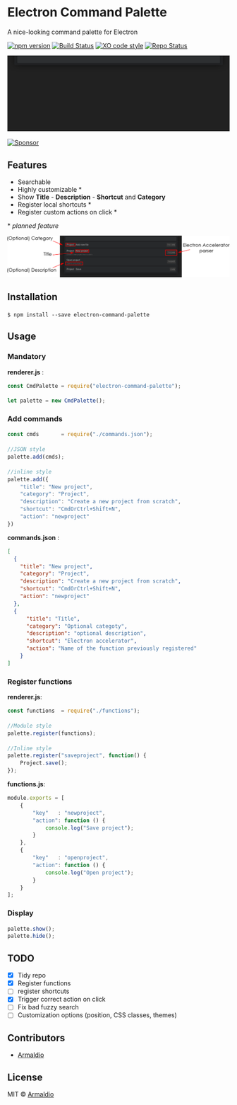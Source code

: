 # Electron Command Palette 
A nice-looking command palette for Electron

[![npm version](https://badge.fury.io/js/electron-command-palette.svg)](https://badge.fury.io/js/electron-command-palette)
[![Build Status](https://travis-ci.org/armaldio/electron-command-palette.svg?branch=master)](https://travis-ci.org/armaldio/electron-command-palette)
[![XO code style](https://img.shields.io/badge/code_style-XO-5ed9c7.svg)](https://github.com/sindresorhus/xo)
[![Repo Status](https://img.shields.io/badge/status-Maintained-brightgreen.svg)](https://github.com/armaldio/electron-command-palette)

![PRESENTATION GIF](img/Commandpalette.gif)

<a target='_blank' rel='nofollow' href='https://app.codesponsor.io/link/xUwNPd323FogQwpUUpKNVYuT/armaldio/electron-command-palette'>
  <img alt='Sponsor' width='888' height='68' src='https://app.codesponsor.io/embed/xUwNPd323FogQwpUUpKNVYuT/armaldio/electron-command-palette.svg' />
</a>

## Features
 * Searchable
 * Highly customizable *
 * Show **Title** - **Description** - **Shortcut** and **Category**   
 * Register local shortcuts *
 * Register custom actions on click *


\* *planned feature*
 
![FEATURE IMAGE](img/Commandpalette.png)

## Installation
`$ npm install --save electron-command-palette`

## Usage

### Mandatory

**renderer.js** :
```js
const CmdPalette = require("electron-command-palette");

let palette = new CmdPalette();
```

### Add commands
```js
const cmds       = require("./commands.json");

//JSON style
palette.add(cmds);

//inline style
palette.add({
    "title": "New project",
    "category": "Project",
    "description": "Create a new project from scratch",
    "shortcut": "CmdOrCtrl+Shift+N",
    "action": "newproject"
})
```

**commands.json** :
```json
[
  {
    "title": "New project",
    "category": "Project",
    "description": "Create a new project from scratch",
    "shortcut": "CmdOrCtrl+Shift+N",
    "action": "newproject"
  },
  {
      "title": "Title",
      "category": "Optional categoty",
      "description": "optional description",
      "shortcut": "Electron accelerator",
      "action": "Name of the function previously registered"
    }
]
```

### Register functions
**renderer.js**: 
```js
const functions  = require("./functions");

//Module style
palette.register(functions);

//Inline style
palette.register("saveproject", function() {
	Project.save();
});
```

**functions.js**:
```js
module.exports = [
	{
		"key"   : "newproject",
		"action": function () {
			console.log("Save project");
		}
	},
	{
		"key"   : "openproject",
		"action": function () {
			console.log("Open project");
		}
	}
];
```

### Display
```js
palette.show();
palette.hide();
```

## TODO
 * [X] Tidy repo  
 * [X] Register functions
 * [ ] register shortcuts
 * [X] Trigger correct action on click
 * [ ] Fix bad fuzzy search
 * [ ] Customization options (position, CSS classes, themes)

## Contributors
 * [Armaldio](https://github.com/armaldio/)

## License

MIT © [Armaldio](https://armaldio.xyz)
